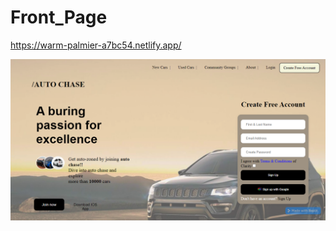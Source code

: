 # Front_Page
https://warm-palmier-a7bc54.netlify.app/

![image](https://github.com/AS8420/Front_Page/blob/main/Autochase.png)

